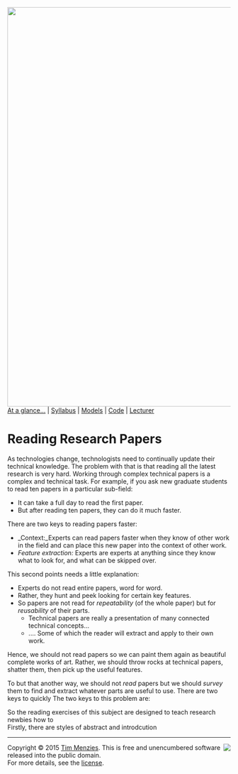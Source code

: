 [<img width=900 src="https://raw.githubusercontent.com/txt/mase/master/img/banner1.png">](https://github.com/txt/mase/blob/master/README.md)   
[At a glance...](https://github.com/txt/mase/blob/master/OVERVIEW.md) |
[Syllabus](https://github.com/txt/mase/blob/master/SYLLABUS.md) |
[Models](https://github.com/txt/mase/blob/master/MODELS.md) |
[Code](https://github.com/txt/mase/tree/master/src) |
[Lecturer](http://menzies.us) 


# Reading Research Papers


As technologies change, technologists need to
continually update their technical knowledge.
The problem with that is that reading all the latest research is very hard.
Working through complex technical papers is a complex and technical task.
For example, if you ask new graduate students to read ten papers in a particular sub-field:

+ It can take a full day to read the first paper.
+ But after reading ten papers, they can do it much faster.

There are two keys to reading papers faster:

+ _Context:_Experts can read papers faster when they know of other work in the field and can place this new
paper into the context of other work.
+ _Feature extraction:_  Experts are experts at anything since they know what to look for, and what can be skipped over.

This second points needs a little explanation:

+ Experts do not read entire papers, word for word.
+ Rather, they hunt and peek looking for certain
key features.
+ So papers are not read for _repeatability_ (of the whole paper) but for _reusability_ of their parts.
    + Technical papers are really a presentation of many connected technical concepts...
    + .... Some of which the reader will extract and apply to their own work.
	
Hence,  we should not read papers so we can paint them again as beautiful complete works of art. Rather, we should throw rocks at technical papers, shatter them, then pick up the useful features.

To but that another way, we should not _read_ papers but we should _survey_ them to find and extract
whatever parts are useful to use.
There are two keys to quickly The two keys to this problem are:






So the reading exercises of this subject are designed to teach research newbies how to  
Firstly, there are styles of abstract and introdcution


_________

<img align=right src="https://raw.githubusercontent.com/txt/mase/master/img/pd-icon.png">Copyright © 2015 [Tim Menzies](http://menzies.us).
This is free and unencumbered software released into the public domain.   
For more details, see the [license](https://github.com/txt/mase/blob/master/LICENSE).

